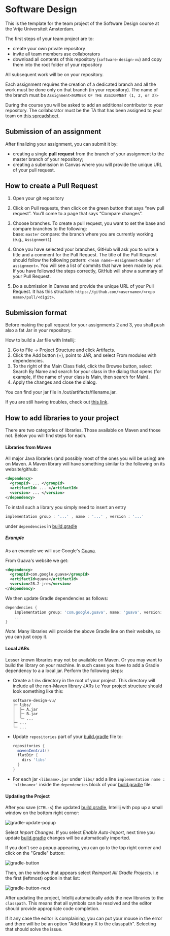 # Software Design 
This is the template for the team project of the Software Design course at the Vrije Universiteit Amsterdam. 

The first steps of your team project are to:
- create your own private repository
- invite all team members ase collaborators
- download all contents of this repository (`software-design-vu`) and copy them into the root folder of your repository

All subsequent work will be on your repository.

Each assignment requires the creation of a dedicated branch and all the work must be done only on that branch (in your repository). The name of the branch must be `Assignment<NUMBER OF THE ASSIGNMENT (1, 2, or 3)>`

During the course you will be asked to add an additional contributor to your repository. The collaborator must be the TA that has been assigned to your team on [this spreadsheet](http://shorturl.at/fjtyQ).

## **Submission of an assignment**  

After finalizing your assignment, you can submit it by:
- creating a single **pull request** from the branch of your assignment to the master branch of your repository;
- creating a submission in Canvas where you will provide the unique URL of your pull request.

## **How to create a Pull Request**

1. Open your git repository

2. Click on Pull requests, then click on the green button that says “new pull request”.
You’ll come to a page that says “Compare changes”.

3. Choose branches.
To create a pull request, you want to set the base and compare branches to the following:  
base: `master` 
compare: the branch where you are currently working (e.g., `Assignment1`)  

4. Once you have selected your branches, GitHub will ask you to write a title and a comment for the Pull Request. The title of the Pull Request should follow the following pattern: `<Team name>-Assignment<Number of assignment>`. You will see a list of commits that have been made by you. If you have followed the steps correctly, GitHub will show a summary of your Pull Request.

5. Do a submission in Canvas and provide the unique URL of your Pull Request. It has this structure: `https://github.com/<username>/<repo name>/pull/<digit>`. 

## **Submission format**

Before making the pull request for your assignments 2 and 3, you shall push also a fat Jar in your repository.

How to build a Jar file with Intellij:
1. Go to File -> Project Structure and click Artifacts. 
2. Click the Add button (+), point to JAR, and select From modules with dependencies.
3. To the right of the Main Class field, click the Browse button, select Search By Name and search for your class in the dialog that opens (for example, if the name of your class is Main, then search for Main).
4. Apply the changes and close the dialog.

You can find your jar file in /out/artifacts/filename.jar.

If you are still having troubles, check out [this link](https://www.jetbrains.com/help/idea/packaging-a-module-into-a-jar-file.html).


## **How to add libraries to your project**

There are two categories of libraries. Those available on Maven and those not. Below you will find steps for each.

#### Libraries from Maven

All major Java libraries (and possibly most of the ones you will be using) are on Maven. A Maven library will have something similar to
the following on its website/github:

```xml
<dependency>
  <groupId> ... </groupId>
  <artifactId> ... </artifactId>
  <version> ... </version>
</dependency>
```

To install such a library you simply need to insert an entry 

```groovy
implementation group : '...' , name : '...' , version : '...'
```

under `dependencies` in [build.gradle](build.gradle)

##### Example

As an example we will use Google's [Guava](https://github.com/google/guava). 

From Guava's website we get:

```xml
<dependency>
  <groupId>com.google.guava</groupId>
  <artifactId>guava</artifactId>
  <version>28.2-jre</version>
</dependency>
```

We then update Gradle dependencies as follows:

```groovy
dependencies {
    implementation group: 'com.google.guava', name: 'guava', version: '28.2-jre'
    ...
}
```

*Note*: Many libraries will provide the above Gradle line on their website, so you can just copy it.

#### Local JARs

Lesser known libraries may not be available on Maven. Or you may want to build the library on your machine.
In such cases you have to add a Gradle dependency to a a local jar. Perform the following steps:

- Create a `libs` directory in the root of your project. This directory will include all the non-Maven library JARs
  i.e Your project structure should look something like this:
  ```
  software-design-vu/
  ├─ libs/
  │  ├─ A.jar
  │  ├─ B.jar
  │  └─ ...
  ├─ ...
  └─ ...
  ```
- Update `repositories` part of your [build.gradle](build.gradle) file to:
  ```groovy
  repositories {
    mavenCentral()
    flatDir {
      dirs 'libs'
    }
  }
  ```
- For each jar `<libname>.jar` under `libs/` add a line `implementation name : '<libname>'` inside the `dependencies` block of your [build.gradle](build.gradle) file.

#### Updating the Project

After you save (`CTRL-s`) the updated [build.gradle](build.gradle), Intellij with pop up a small window on the bottom right corner:

![gradle-update-popup](https://i.gyazo.com/a977980c32f6e0051a02c66942f9ac51.png)

Select *Import Changes*. If you select *Enable Auto-Import*, next time you update [build.gradle](build.gradle) changes will be automatically imported.

If you don't see a popup appearing, you can go to the top right corner and click on the "Gradle" button:

![gradle-button](https://i.gyazo.com/1a36cf9fbfdd9d38a2bb030c9ab18602.png)

Then, on the window that appears select *Reimport All Gradle Projects*. i.e the first (leftmost) option in that list:

![gradle-button-next](https://i.gyazo.com/2e9147e9b4c97a2e200229da9f8cc782.png)

After updating the project, Intellij automatically adds the new libraries to the `classpath`. This means that all symbols can be
resolved and the editor should provide appropriate code completion. 

If it any case the editor is complaining, you can put your mouse in the error and there will be be an option "Add library X to the classpath". 
Selecting that should solve the issue.